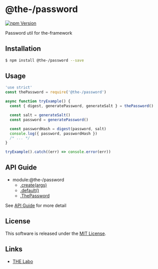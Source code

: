 @the-/password
==========

<!---
This file is generated by @the-/templates. Do not update manually.
--->

<!-- Badge Start -->
<a name="badges"></a>

[![npm Version][bd_npm_shield_url]][bd_npm_url]

[bd_repo_url]: https://github.com/the-labo/the
[bd_npm_url]: http://www.npmjs.org/package/@the-/password
[bd_npm_shield_url]: http://img.shields.io/npm/v/@the-/password.svg?style=flat

<!-- Badge End -->


<!-- Description Start -->
<a name="description"></a>

Password util for the-framework

<!-- Description End -->


<!-- Overview Start -->
<a name="overview"></a>




<!-- Overview End -->


<!-- Sections Start -->
<a name="sections"></a>

<!-- Section from "doc/readme/01.Installation.md.hbs" Start -->

<a name="section-doc-readme-01-installation-md"></a>

Installation
-----

```bash
$ npm install @the-/password --save
```


<!-- Section from "doc/readme/01.Installation.md.hbs" End -->

<!-- Section from "doc/readme/02.Usage.md.hbs" Start -->

<a name="section-doc-readme-02-usage-md"></a>

Usage
---------

```javascript
'use strict'
const thePassword = require('@the-/password')

async function tryExample() {
  const { digest, generatePassword, generateSalt } = thePassword()

  const salt = generateSalt()
  const password = generatePassword()

  const passwordHash = digest(password, salt)
  console.log({ password, passwordHash })
  /* ... */
}

tryExample().catch((err) => console.error(err))

```


<!-- Section from "doc/readme/02.Usage.md.hbs" End -->


<!-- Sections Start -->

<a name="api"></a>

## API Guide


- module:@the-/password
  - [.create(args)](./doc/api/api.md#module_@the-/password.create)
  - [.default()](./doc/api/api.md#module_@the-/password.default)
  - [.ThePassword](./doc/api/api.md#module_@the-/password.ThePassword)

See [API Guide](./doc/api/api.md) for more detail


<!-- LICENSE Start -->
<a name="license"></a>

License
-------
This software is released under the [MIT License](https://github.com/the-labo/the/blob/master/LICENSE).

<!-- LICENSE End -->


<!-- Links Start -->
<a name="links"></a>

Links
------

+ [THE Labo][the_labo_url]

[the_labo_url]: https://github.com/the-labo

<!-- Links End -->

